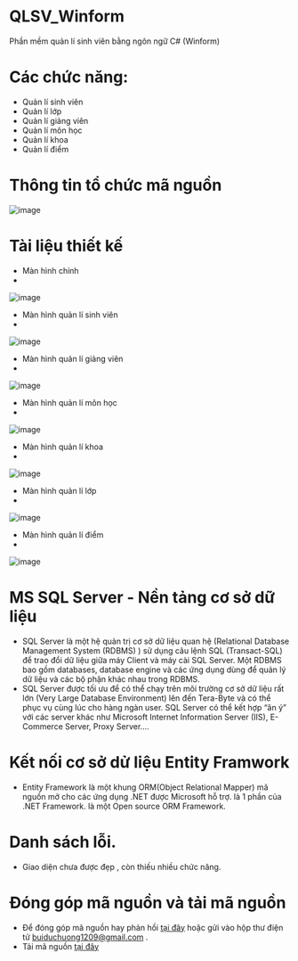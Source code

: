 # QLSV_Winform
Phần mềm quản lí sinh viên bằng ngôn ngữ C# (Winform)
# Các chức năng:
+ Quản lí sinh viên
+ Quản lí lớp
+ Quản lí giảng viên
+ Quản lí môn học
+ Quản lí khoa
+ Quản lí điểm
# Thông tin tổ chức mã nguồn
![image](https://user-images.githubusercontent.com/56433142/179359651-1d9700ca-49fc-4227-9dac-b3b8a1bc6e24.png)
# Tài liệu thiết kế
+ Màn hình chính
+ 
![image](https://user-images.githubusercontent.com/56433142/179360117-a8259b68-c472-4baa-9cd4-ffaaddc1fb7f.png)
+ Màn hình quản lí sinh viên
+ 
![image](https://user-images.githubusercontent.com/56433142/179360137-2084db8f-5afb-4c7d-a327-5b086a00b1da.png)
+ Màn hình quản lí giảng viên
+ 
![image](https://user-images.githubusercontent.com/56433142/179360179-8b8afe40-5969-4fe8-9eab-bb49e8ea6d6a.png)
+ Màn hình quản lí môn học
+ 
![image](https://user-images.githubusercontent.com/56433142/179360190-ebe74c8c-5a98-4576-92b7-b7025d4b7c62.png)
+ Màn hình quản lí khoa
+ 
![image](https://user-images.githubusercontent.com/56433142/179360205-8cc15e9f-6dbd-479b-93b9-113bdfffb783.png)
+ Màn hình quản lí lớp
+ 
![image](https://user-images.githubusercontent.com/56433142/179360215-839943c4-6702-4136-b148-934976a7917d.png)
+ Màn hình quản lí điểm
+ 
![image](https://user-images.githubusercontent.com/56433142/179360223-007f54d2-f23c-4261-a89b-ee5095c566fd.png)
# MS SQL Server - Nền tảng cơ sở dữ liệu
+ SQL Server là một hệ quản trị cơ sở dữ liệu quan hệ (Relational Database Management System (RDBMS) ) sử dụng câu lệnh SQL (Transact-SQL) để trao đổi dữ liệu giữa máy Client và máy cài SQL Server. Một RDBMS bao gồm databases, database engine và các ứng dụng dùng để quản lý dữ liệu và các bộ phận khác nhau trong RDBMS.
+ SQL Server được tối ưu để có thể chạy trên môi trường cơ sở dữ liệu rất lớn (Very Large Database Environment) lên đến Tera-Byte và có thể phục vụ cùng lúc cho hàng ngàn user. SQL Server có thể kết hợp “ăn ý” với các server khác như Microsoft Internet Information Server (IIS), E-Commerce Server, Proxy Server….
# Kết nối cơ sở dử liệu Entity Framwork
+ Entity Framework là một khung ORM(Object Relational Mapper) mã nguồn mở cho các ứng dụng .NET được Microsoft hỗ trợ. là 1 phần của .NET Framework. là một Open source ORM Framework.
# Danh sách lỗi.
+ Giao diện chưa được đẹp , còn thiếu nhiều chức năng.
# Đóng góp mã nguồn và tải mã nguồn
+ Để đóng góp mã nguồn hay phản hồi [tại đây](https://github.com/buiduchuong/QLSV_Winform/issues) hoặc gửi vào hộp thư điện tử buiduchuong1209@gmail.com .
+ Tải mã nguồn [tại đây](https://github.com/buiduchuong/QLSV_Winform/archive/refs/heads/main.zip)
